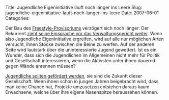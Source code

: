 Title: Jugendliche Eigeninitiative läuft noch länger ins Leere
Slug: jugendliche-eigeninitiative-lauft-noch-langer-ins-leere
Date: 2007-06-01
Categories:

Der Bau des [Freestyle-Provisoriums](http://www.jusozueri.ch/content/?p=375) verzögert sich noch länger: Der Rekurrent [zieht seine Einsprache vor das Verwaltungsgericht weiter](http://tagi.ch/dyn/news/zuerich/757187.html). Wenn also Jugendliche Eigeninitiative ergreifen, wird auf alle nur möglichen Arten versucht, ihnen Stöcke zwischen die Beine zu werfen. Auf der anderen Seite wird lautstark über die uninteressierte Jugend gewettert. Ist es ein Wunder, dass sich die Jugendlichen im Allgemeinen nicht mehr für Politik und Gesellschaft interessieren, wenn die Aktivsten unter ihnen dauernd gegen Wände anrennen müssen?

[Jugendliche sollten gefördert werden](http://jungegruene.ch/zh/aktuell/2007/01/08/intiative-stimmrechtalter-16-eingereicht/), sie sind die Zukunft dieser Gesellschaft. Wenn ihnen schon in jungen Jahren beigebracht wird, dass man keine Chance hat, Projekte umzusetzen entstehen daraus kaum Erwachsene, welche über ihre eigene Nasenspitze heraussehen können.

